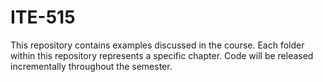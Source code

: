 # ITE-515
This repository contains examples discussed in the course. Each folder within this repository represents a specific chapter. Code will be released incrementally throughout the semester.
